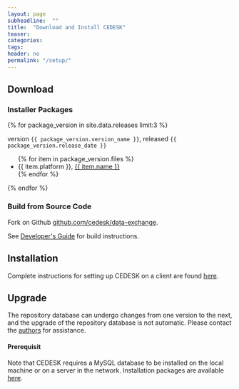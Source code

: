 ```yaml
---
layout: page
subheadline:  ""
title:  "Download and Install CEDESK"
teaser: 
categories:
tags:
header: no
permalink: "/setup/"
---
```


## Download

### Installer Packages

{% for package_version in site.data.releases limit:3 %}
<p>version <code class="highlighter-rouge">{{ package_version.version_name }}</code>, released <code class="highlighter-rouge">{{ package_version.release_date }}</code></p>
<ul>
    {% for item in package_version.files %}
    <li>{{ item.platform }},  <a href="{{ item.url }}">{{ item.name }}</a> </li>
    {% endfor %}
</ul>
{% endfor %}


### Build from Source Code
Fork on Github [github.com/cedesk/data-exchange](https://github.com/cedesk/data-exchange).

See [Developer's Guide](/developers-guide) for build instructions.

## Installation

Complete instructions for setting up CEDESK on a client are found [here](/documents/CEDESK-Setup.pdf).

## Upgrade

The repository database can undergo changes from one version to the next, and the upgrade of the repository database is not automatic. Please contact the [authors](mailto:cedeskteam@gmail.com) for assistance.

#### Prerequisit

Note that CEDESK requires a MySQL database to be installed on the local machine or on a server in the network. Installation packages are available [here](https://dev.mysql.com/downloads/mysql/).
